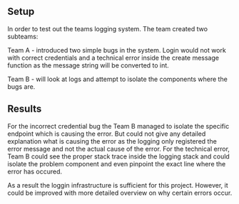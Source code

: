 ## Setup

In order to test out the teams logging system. The team created two subteams:

Team A - introduced two simple bugs in the system. Login would not work with correct credentials and a technical error inside the create message function as the message string will be converted to int. 

Team B - will look at logs and attempt to isolate the components where the bugs are.

## Results

For the incorrect credential bug the Team B managed to isolate the specific endpoint which is causing the error. But could not give any detailed explanation what is causing the error as the logging only registered the error message and not the actual cause of the error.
For the technical error, Team B could see the proper stack trace inside the logging stack and could isolate the problem component and even pinpoint the exact line where the error has occured. 

As a result the loggin infrastructure is sufficient for this project. However, it could be improved with more detailed overview on why certain errors occur. 